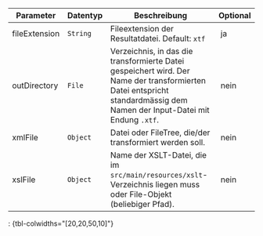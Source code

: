 Parameter | Datentyp | Beschreibung | Optional
----------|----------|-------------|-------------
fileExtension | `String` | Fileextension der Resultatdatei. Default: `xtf` | ja
outDirectory | `File` | Verzeichnis, in das die transformierte Datei gespeichert wird. Der Name der transformierten Datei entspricht standardmässig dem Namen der Input-Datei mit Endung `.xtf`. | nein
xmlFile | `Object` | Datei oder FileTree, die/der transformiert werden soll. | nein
xslFile | `Object` | Name der XSLT-Datei, die im `src/main/resources/xslt`-Verzeichnis liegen muss oder File-Objekt (beliebiger Pfad). | nein
: {tbl-colwidths="[20,20,50,10]"}
